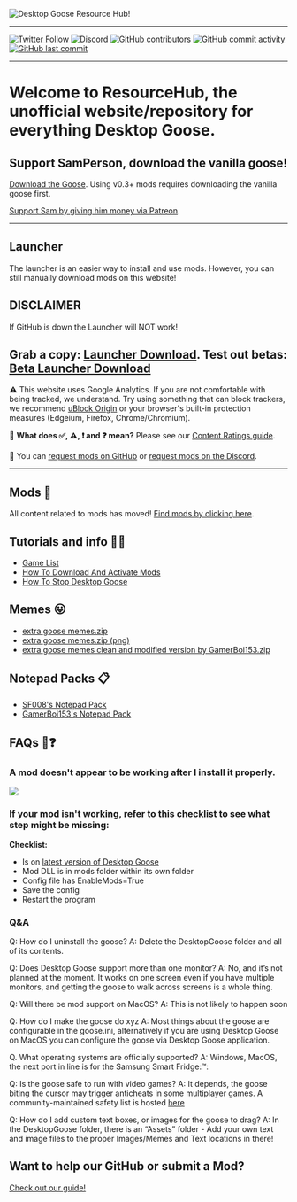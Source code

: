 ![Desktop Goose Resource Hub!](https://i.imgur.com/z2Q1REa.png)

---

[![Twitter Follow](https://img.shields.io/twitter/follow/vuk_samhubs?label=Follow%20us%21&style=social)](https://twitter.com/intent/follow?screen_name=vuk_samhubs) [![Discord](https://img.shields.io/discord/642496438869295171?logo=discord&style=social)](https://discord.gg/aZPs574) [![GitHub contributors](https://img.shields.io/github/contributors/DesktopGooseUnofficial/ResourceHub?label=Contributors&logo=github&style=social)](https://github.com/DesktopGooseUnofficial/ResourceHub/graphs/contributors) [![GitHub commit activity](https://img.shields.io/github/commit-activity/w/DesktopGooseUnofficial/ResourceHub?label=website%20changes&logo=github&style=social)](https://github.com/DesktopGooseUnofficial/ResourceHub/commits/master) [![GitHub last commit](https://img.shields.io/github/last-commit/DesktopGooseUnofficial/ResourceHub?label=Last%20website%20change&logo=github&style=social)](https://github.com/DesktopGooseUnofficial/ResourceHub/commits/master)

---

# Welcome to ResourceHub, the unofficial website/repository for everything Desktop Goose.

## Support SamPerson, download the vanilla goose!

[Download the Goose](https://samperson.itch.io/desktop-goose). Using v0.3+ mods requires downloading the vanilla goose first.

[Support Sam by giving him money via Patreon](https://patreon.com/sammakesvr).

---

## Launcher

The launcher is an easier way to install and use mods. However, you can still manually download mods on this website!

## DISCLAIMER
If GitHub is down the Launcher will NOT work!

Grab a copy: [Launcher Download](https://github.com/DesktopGooseUnofficial/launcher/releases/latest).
Test out betas: [Beta Launcher Download](https://github.com/DesktopGooseUnofficial/launcher/releases/tag/v2.0-beta1/latest)
---

⚠️ This website uses Google Analytics. If you are not comfortable with being tracked, we understand. Try using something that can block trackers, we recommend [uBlock Origin](https://github.com/gorhill/ublock#installation) or your browser's built-in protection measures (Edgeium, Firefox, Chrome/Chromium).

🤔 **What does ✅, ⚠️, ❗️ and ❓ mean?** Please see our [Content Ratings guide](info/ContentRatings.md).

🧩 You can [request mods on GitHub](https://github.com/DesktopGooseUnofficial/ResourceHub/issues/new/choose) or [request mods on the Discord](https://discord.gg/nkwzUTy).

---

## Mods 🧩

All content related to mods has moved! [Find mods by clicking here](mods/explore/mods.md).

## Tutorials and info 💁‍♂️

* [Game List](info/GameTestList.md)
* [How To Download And Activate Mods](https://youtu.be/EMsGJrRMLCs?t=33)
* [How To Stop Desktop Goose](https://github.com/DesktopGooseUnoffical/ResourceHub/blob/master/tutorials/StopDesktopGoose.md)

## Memes 😛

* [extra goose memes.zip](https://drive.google.com/open?id=1S2yiLiCbFEkdQM-qZnr1C6QKIfHMxo0E)
* [extra goose memes.zip (png)](https://drive.google.com/open?id=1QxU0p0pKbcg0KcML-9x-DqYQHUCzwSEn)
* [extra goose memes clean and modified version by GamerBoi153.zip](https://drive.google.com/open?id=1jL6vwNph1kP05Ncz_XVOyjncNR3uPDzg)

## Notepad Packs 📋

* [SF008's Notepad Pack](notepads/superflower008.md)
* [GamerBoi153's Notepad Pack](notepads/GamerBoi153sNotepad.md)

## FAQs 🤔❓

### A mod doesn't appear to be working after I install it properly.

![](https://i.imgur.com/pa5u8XB.gif)

### If your mod isn't working, refer to this checklist to see what step might be missing:

**Checklist:**

- Is on [latest version of Desktop Goose](https://samperson.itch.io/desktop-goose)
- Mod DLL is in mods folder within its own folder
- Config file has EnableMods=True
- Save the config
- Restart the program

### Q&A

Q: How do I uninstall the goose?
A: Delete the DesktopGoose folder and all of its contents.

Q: Does Desktop Goose support more than one monitor?
A: No, and it’s not planned at the moment. It works on one screen even if you have multiple monitors, and getting the goose to walk across screens is a whole thing.

Q: Will there be mod support on MacOS?
A: This is not likely to happen soon

Q: How do I make the goose do xyz
A: Most things about the goose are configurable in the goose.ini, alternatively if you are using Desktop Goose on MacOS you can configure the goose via Desktop Goose application. 

Q. What operating systems are officially supported?
A: Windows, MacOS, the next port in line is for the Samsung Smart Fridge:™️:

Q: Is the goose safe to run with video games?
A: It depends, the goose biting the cursor may trigger anticheats in some multiplayer games. A community-maintained safety list is hosted [here](https://desktopgooseunofficial.github.io/ResourceHub/info/GameTestList.html)

Q: How do I add custom text boxes, or images for the goose to drag?
A: In the DesktopGoose folder, there is an “Assets” folder - Add your own text and image files to the proper Images/Memes and Text locations in there!

## Want to help our GitHub or submit a Mod?

[Check out our guide!](https://github.com/DesktopGooseUnofficial/ResourceHub/blob/master/CONTRIBUTING.md)
